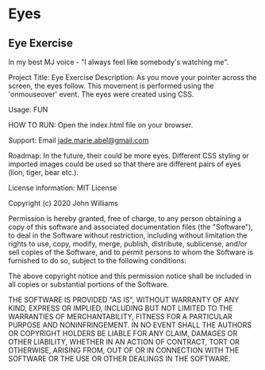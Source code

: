 # Eyes

## Eye Exercise

In my best MJ voice - "I always feel like somebody's watching me".

Project Title: Eye Exercise
Description: As you move your pointer across the screen, the eyes follow. This movement is performed using the 'onmouseover' event. The eyes were created using CSS. 

Usage: FUN

HOW TO RUN: Open the index.html file on your browser.

Support: Email jade.marie.abel@gmail.com

Roadmap: In the future, their could be more eyes. Different CSS styling or imported images could be used so that there are different pairs of eyes (lion, tiger, bear etc.).

License information:
MIT License

Copyright (c) 2020 John Williams

Permission is hereby granted, free of charge, to any person obtaining a copy
of this software and associated documentation files (the "Software"), to deal
in the Software without restriction, including without limitation the rights
to use, copy, modify, merge, publish, distribute, sublicense, and/or sell
copies of the Software, and to permit persons to whom the Software is
furnished to do so, subject to the following conditions:

The above copyright notice and this permission notice shall be included in all
copies or substantial portions of the Software.

THE SOFTWARE IS PROVIDED "AS IS", WITHOUT WARRANTY OF ANY KIND, EXPRESS OR
IMPLIED, INCLUDING BUT NOT LIMITED TO THE WARRANTIES OF MERCHANTABILITY,
FITNESS FOR A PARTICULAR PURPOSE AND NONINFRINGEMENT. IN NO EVENT SHALL THE
AUTHORS OR COPYRIGHT HOLDERS BE LIABLE FOR ANY CLAIM, DAMAGES OR OTHER
LIABILITY, WHETHER IN AN ACTION OF CONTRACT, TORT OR OTHERWISE, ARISING FROM,
OUT OF OR IN CONNECTION WITH THE SOFTWARE OR THE USE OR OTHER DEALINGS IN THE
SOFTWARE.
